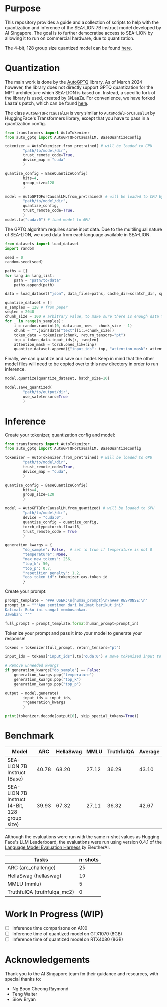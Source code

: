 # Purpose 

This repository provides a guide and a collection of scripts to help with the quantization and inference of the SEA-LION 7B instruct model developed by AI Singapore. The goal is to further democratise access to SEA-LION by allowing it to run on commercial hardware, due to quantization.

The 4-bit, 128 group size quantized model can be found [here]().

# Quantization 

The main work is done by the [AutoGPTQ](https://github.com/AutoGPTQ/AutoGPTQ) library. As of March 2024 however, the library does not directly support GPTQ quantization for the MPT architecture which SEA-LION is based on. Instead, a specific fork of the library is used, created by @LaaZa. For convenience, we have forked Laaza's patch, which can be found [here](https://github.com/Caviato/AutoGPTQ). 

The class `AutoGPTQForCausalLM` is very similar to `AutoModelForCausalLM` by HuggingFace's Transformers library, except that you have to pass in a quantization config.  

```python
from transformers import AutoTokenizer
from auto_gptq import AutoGPTQForCausalLM, BaseQuantizeConfig

tokenizer = AutoTokenizer.from_pretrained( # will be loaded to GPU
        "path/to/model/dir",
        trust_remote_code=True,
        device_map = "cuda"
        ) 

quantize_config = BaseQuantizeConfig(
        bits=4,
        group_size=128
        )

model = AutoGPTQForCausalLM.from_pretrained( # will be loaded to CPU by default
        "path/to/model/dir",
        quantize_config,
        trust_remote_code=True,
        )
model.to("cuda:0") # load model to GPU 
```

The GPTQ algorithm requires some input data. Due to the multilingual nature of SEA-LION, we used data from each language available in SEA-LION. 
```python
from datasets import load_dataset
import random

seed = 0
random.seed(seed)

paths = []
for lang in lang_list:
    path = "path/to/data"
    paths.append(path)

data = load_dataset("json", data_files=paths, cache_dir=scratch_dir, split="train")

quantize_dataset = []
n_samples = 128 # from paper 
seqlen = 2048 
chunk_size = 100 # arbitrary value, to make sure there is enough data to reach a sequence length of 2048 
for _ in range(n_samples):
    i = random.randint(0, data.num_rows - chunk_size - 1)
    chunk = "".join(data["text"][i:i+chunk_size])
    token_data = tokenizer(chunk, return_tensors="pt")
    inp = token_data.input_ids[:, :seqlen]
    attention_mask = torch.ones_like(inp)
    quantize_dataset.append({"input_ids": inp, "attention_mask": attention_mask})
```

Finally, we can quantize and save our model. Keep in mind that the other model files will need to be copied over to this new directory in order to run inference. 

```python
model.quantize(quantize_dataset, batch_size=10)

model.save_quantized(
        "path/to/output/dir",
        use_safetensors=True
        )
```

# Inference 

Create your tokenizer, quantization config and model:
```python
from transformers import AutoTokenizer
from auto_gptq import AutoGPTQForCausalLM, BaseQuantizeConfig

tokenizer = AutoTokenizer.from_pretrained( # will be loaded to GPU
        "path/to/model/dir",
        trust_remote_code=True,
        device_map = "cuda",
        )

quantize_config = BaseQuantizeConfig(
        bits=4,
        group_size=128
        )

model = AutoGPTQForCausalLM.from_quantized( # will be loaded to GPU
        "path/to/model/dir",
        device = "cuda:0",
        quantize_config = quantize_config,
        torch_dtype=torch.float16,
        trust_remote_code = True
        )

generation_kwargs = {
        "do_sample": False,  # set to true if temperature is not 0
        "temperature": None,
        "max_new_tokens": 256,
        "top_k": 50,
        "top_p": 0.7,
        "repetition_penalty": 1.2,
        "eos_token_id": tokenizer.eos.token_id
        }
```

Create your prompt: 
```python 
prompt_template = "### USER:\n{human_prompt}\n\n### RESPONSE:\n"
prompt_in = """Apa sentimen dari kalimat berikut ini?
Kalimat: Buku ini sangat membosankan.
Jawaban: """

full_prompt = prompt_template.format(human_prompt=prompt_in)
```

Tokenize your prompt and pass it into your model to generate your response! 
```python
tokens = tokenizer(full_prompt, return_tensors="pt")

input_ids = tokens["input_ids"].to("cuda:0") # move tokenized input to GPU 

# Remove unneeded kwargs
if generation_kwargs["do_sample"] == False:
    generation_kwargs.pop("temperature")
    generation_kwargs.pop("top_k")
    generation_kwargs.pop("top_p")

output = model.generate(
		input_ids = input_ids,
		**generation_kwargs
		)

print(tokenizer.decode(output[0], skip_special_tokens=True))
```

# Benchmark 

| Model                                        | ARC | HellaSwag | MMLU | TruthfulQA | Average |
| -------------------------------------------- | --- | --------- | ---- | ---------- | ------- |
| SEA-LION 7B Instruct (Base)                  |   40.78  |     68.20     |   27.12   |    36.29     |    43.10     |
| SEA-LION 7B Instruct (4-Bit, 128 group size) |   39.93  |     67.32     |   27.11   |    36.32     |    42.67     |

Although the evaluations were run with the same n-shot values as Hugging Face's LLM Leaderboard, the evaluations were run using version 0.4.1 of the [Language Model Evaluation Harness](https://github.com/EleutherAI/lm-evaluation-harness/tree/v0.4.1) by EleutherAI.

| Tasks | n-shots |
|-------|---------|
| ARC (arc_challenge) | 25 |
| HellaSwag (hellaswag) | 10 |
| MMLU (mmlu) | 5 |
| TruthfulQA (truthfulqa_mc2) | 0 |

# Work In Progress (WIP)

- [ ] Inference time comparisons on A100 
- [ ] Inference time of quantized model on GTX1070 (8GB)
- [ ] Inference time of quantized model on RTX4080 (8GB)

# Acknowledgements 

Thank you to the AI Singapore team for their guidance and resources, with special thanks to: 
- Ng Boon Cheong Raymond
- Teng Walter
- Siow Bryan
